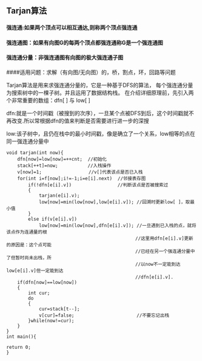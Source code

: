 
## Tarjan算法

#### 强连通:如果两个顶点可以相互通达,则称两个顶点强连通

#### 强连通图：如果有向图G的每两个顶点都强连通称G是一个强连通图

#### 强连通分量：非强连通图有向图的极大强连通子图

####适用问题：求解（有向图/无向图）的，桥，割点，环，回路等问题

Tarjan算法是用来求强连通分量的，它是一种基于DFS的算法，
每个强连通分量为搜索树中的一棵子树。并且运用了数据结构栈。
在介绍详细原理前，先引入两个非常重要的数组：dfn[ ] 与 low[ ]

dfn:就是一个时间戳（被搜到的次序），一旦某个点被DFS到后，这个时间戳就不再改变.所以常根据dfn的值来判断是否需要进行进一步的深搜

low:该子树中，且仍在栈中的最小时间戳，像是确立了一个关系，low相等的点在同一强连通分量中
```
void tarjan(int now){
    dfn[now]=low[now]=++cnt;  //初始化
    stack[++t]=now;　　　　　　 //入栈操作
    v[now]=1;　　　　　　　　    //v[]代表该点是否已入栈
    for(int i=f[now];i!=-1;i=e[i].next)  //邻接表存图
        if(!dfn[e[i].v]) 　　　　　　　　　 //判断该点是否被搜索过
        {
            tarjan(e[i].v);
            low[now]=min(low[now],low[e[i].v]); //回溯时更新low[ ]，取最小值
        }
        else if(v[e[i].v])
            low[now]=min(low[now],dfn[e[i].v]); //一旦遇到已入栈的点，就将该点作为连通量的根
　　　　　　　　　　　　　　　　　　　　　　　　　　　　 //这里用dfn[e[i].v]更新的原因是：这个点可能
　　　　　　　　　　　　　　　　　　　　　　　　　　　　 //已经在另一个强连通分量中了但暂时尚未出栈，所
　　　　　　　　　　　　　　　　　　　　　　　　　　　　 //以now不一定能到达low[e[i].v]但一定能到达
　　　　　　　　　　　　　　　　　　　　　　　　　　　　 //dfn[e[i].v].
    if(dfn[now]==low[now])
    {
        int cur;
        do
        {
            cur=stack[t--];
            v[cur]=false;                       //不要忘记出栈
        }while(now!=cur);
    }
}
int main(){

return 0;
}
```
